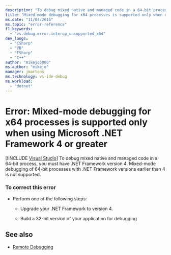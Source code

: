 ```yaml
---
description: "To debug mixed native and managed code in a 64-bit process, you must have .NET Framework version 4."
title: "Mixed-mode debugging for x64 processes is supported only when using Microsoft .NET Framework 4 or greater | Microsoft Docs"
ms.date: "11/04/2016"
ms.topic: "error-reference"
f1_keywords:
  - "vs.debug.error.interop_unsupported_x64"
dev_langs:
  - "CSharp"
  - "VB"
  - "FSharp"
  - "C++"
author: "mikejo5000"
ms.author: "mikejo"
manager: jmartens
ms.technology: vs-ide-debug
ms.workload:
  - "dotnet"
---
```

# Error: Mixed-mode debugging for x64 processes is supported only when using Microsoft .NET Framework 4 or greater

 [!INCLUDE [Visual Studio](~/includes/applies-to-version/vs-windows-only.md)]
To debug mixed native and managed code in a 64-bit process, you must have .NET Framework version 4. Mixed-mode debugging of 64-bit processes with .NET Framework versions earlier than 4 is not supported.

### To correct this error

- Perform one of the following steps:

  - Upgrade your .NET Framework to version 4.

  - Build a 32-bit version of your application for debugging.

## See also
- [Remote Debugging](../debugger/remote-debugging.md)
